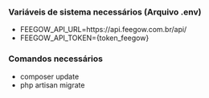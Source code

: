 <h3>Variáveis de sistema necessários (Arquivo .env)</h3>

<ul>
    <li>FEEGOW_API_URL=https://api.feegow.com.br/api/</li>
    <li>FEEGOW_API_TOKEN={token_feegow}</li>
</ul>

<h3>Comandos necessários</h3>

<ul>
    <li>composer update</li>
    <li>php artisan migrate</li>
</ul>